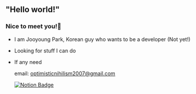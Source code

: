 ## "Hello world!"
### Nice to meet you!👋
- I am Jooyoung Park, Korean guy who wants to be a developer (Not yet!)
- Looking for stuff I can do
- If any need

  email: optimisticnihilism2007@gmail.com
 
  [![Notion Badge](https://img.shields.io/badge/Blog-ffffff?style=flat-square&logo=Notion&logoColor=black&link=https://www.notion.so/Geon-Lee-0a2ead807ec24791b5f75a5d0974fca8)](https://legend-weight-dcc.notion.site/dabb2e30a4e94a179f4a124f4adad0c7)
